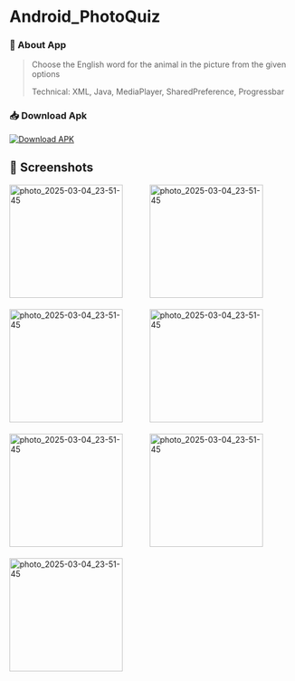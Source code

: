 # Android_PhotoQuiz

### 📱 About App
> Choose the English word for the animal in the picture from the given options
> 
> Technical: XML, Java, MediaPlayer, SharedPreference, Progressbar


### 📥 Download Apk
[![Download APK](https://img.shields.io/badge/Download-APK-blue)](https://github.com/Xolisbek/Android_PhotoQuiz_Assets/releases/download/PhotoQuiz/app-photoQuiz.apk)



## 📸 Screenshots
<div style="display: flex; flex-wrap: wrap; gap: 20px;">
 <img src="https://github.com/user-attachments/assets/f178d329-e967-4407-a02f-1421a7698701" alt="photo_2025-03-04_23-51-45" width="200" />
&nbsp;&nbsp;
<img src="https://github.com/user-attachments/assets/3662e71b-3b2b-4493-919d-4d723fa857a0" alt="photo_2025-03-04_23-51-45" width="200" />
&nbsp;&nbsp;
  <img src="https://github.com/user-attachments/assets/870dad25-96b8-4470-b0a0-7f01056fc1b0" alt="photo_2025-03-04_23-51-45" width="200" />
&nbsp;&nbsp;
<img src="https://github.com/user-attachments/assets/e26410ed-b150-447d-99fa-69bc5d53fd60" alt="photo_2025-03-04_23-51-45" width="200" />
 &nbsp;&nbsp;
  <img src="https://github.com/user-attachments/assets/9daca387-3135-4a38-87f0-be9f5ff8fc8e" alt="photo_2025-03-04_23-51-45" width="200" />
 &nbsp;&nbsp;
  <img src="https://github.com/user-attachments/assets/ecbe87f1-40c5-41de-ba36-ac9cbc3ba282" alt="photo_2025-03-04_23-51-45" width="200" />
&nbsp;&nbsp;
<img src="https://github.com/user-attachments/assets/1751a23e-4e0f-40cc-99e1-8aeaa0144db8" alt="photo_2025-03-04_23-51-45" width="200" />  
</div>
